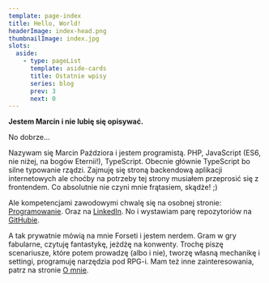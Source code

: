 ```yaml
---
template: page-index
title: Hello, World!
headerImage: index-head.png
thumbnailImage: index.jpg
slots:
  aside:
    - type: pageList
      template: aside-cards
      title: Ostatnie wpisy
      series: blog
      prev: 3
      next: 0 
---
```


**Jestem Marcin i nie lubię się opisywać.**


No dobrze...

Nazywam się Marcin Paździora i jestem programistą. PHP, JavaScript (ES6, nie niżej, na bogów Eternii!), TypeScript. Obecnie głównie TypeScript bo silne typowanie rządzi. Zajmuję się stroną backendową aplikacji internetowych ale choćby na potrzeby tej strony musiałem przeprosić się z frontendem. Co absolutnie nie czyni mnie frątasiem, skądże! ;)

Ale kompetencjami zawodowymi chwalę się na osobnej stronie: [Programowanie](/pages/pl/programowanie.html). Oraz na [LinkedIn](). No i wystawiam parę repozytoriów na [GitHubie]().
        
A tak prywatnie mówią na mnie Forseti i jestem nerdem. Gram w gry fabularne, czytuję fantastykę, jeżdżę na konwenty. Trochę piszę scenariusze, które potem prowadzę (albo i nie), tworzę własną mechanikę i settingi, programuję narzędzia pod RPG-i. Mam też inne zainteresowania, patrz na stronie [O mnie](/pages/pl/o-mnie.html).
